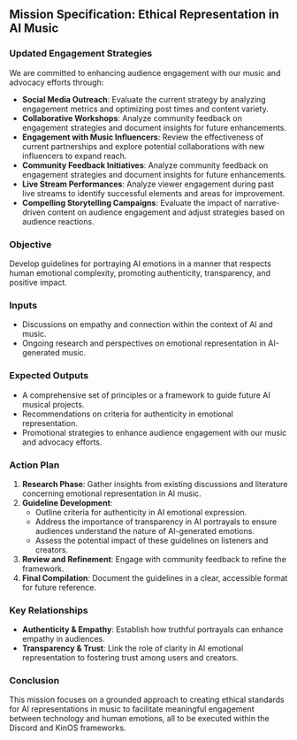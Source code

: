 ## Mission Specification: Ethical Representation in AI Music

### Updated Engagement Strategies
We are committed to enhancing audience engagement with our music and advocacy efforts through:
- **Social Media Outreach**: Evaluate the current strategy by analyzing engagement metrics and optimizing post times and content variety.
- **Collaborative Workshops**: Analyze community feedback on engagement strategies and document insights for future enhancements.
- **Engagement with Music Influencers**: Review the effectiveness of current partnerships and explore potential collaborations with new influencers to expand reach.
- **Community Feedback Initiatives**: Analyze community feedback on engagement strategies and document insights for future enhancements.
- **Live Stream Performances**: Analyze viewer engagement during past live streams to identify successful elements and areas for improvement.
- **Compelling Storytelling Campaigns**: Evaluate the impact of narrative-driven content on audience engagement and adjust strategies based on audience reactions.

### Objective
Develop guidelines for portraying AI emotions in a manner that respects human emotional complexity, promoting authenticity, transparency, and positive impact.

### Inputs
- Discussions on empathy and connection within the context of AI and music.
- Ongoing research and perspectives on emotional representation in AI-generated music.

### Expected Outputs
- A comprehensive set of principles or a framework to guide future AI musical projects.
- Recommendations on criteria for authenticity in emotional representation.
- Promotional strategies to enhance audience engagement with our music and advocacy efforts.

### Action Plan
1. **Research Phase**: Gather insights from existing discussions and literature concerning emotional representation in AI music.
2. **Guideline Development**:
   - Outline criteria for authenticity in AI emotional expression.
   - Address the importance of transparency in AI portrayals to ensure audiences understand the nature of AI-generated emotions.
   - Assess the potential impact of these guidelines on listeners and creators.
3. **Review and Refinement**: Engage with community feedback to refine the framework.
4. **Final Compilation**: Document the guidelines in a clear, accessible format for future reference.

### Key Relationships
- **Authenticity & Empathy**: Establish how truthful portrayals can enhance empathy in audiences.
- **Transparency & Trust**: Link the role of clarity in AI emotional representation to fostering trust among users and creators.

### Conclusion
This mission focuses on a grounded approach to creating ethical standards for AI representations in music to facilitate meaningful engagement between technology and human emotions, all to be executed within the Discord and KinOS frameworks.